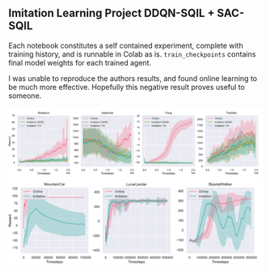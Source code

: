 ## Imitation Learning Project DDQN-SQIL + SAC-SQIL


Each notebook constitutes a self contained experiment, complete with training history, and is runnable in Colab as is. `train_checkpoints` contains final model weights for each trained agent.

I was unable to reproduce the authors results, and found online learning to be much more effective. Hopefully this negative result proves useful to someone.

<img src="./figures/fig_atari.png">

<img src="./figures/fig_continuous.png">

